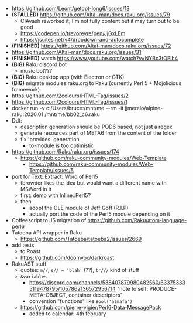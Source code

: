 - https://github.com/Leont/getopt-long6/issues/13
- **(STALLED)** https://github.com/Altai-man/docs.raku.org/issues/79
	- CIAvash reworked it; I'm not fully content but it may turn out to be good
	- https://codepen.io/trevoreyre/pen/JjGxLEm
	- https://jsuites.net/v4/dropdown-and-autocomplete
- **(FINISHED)** https://github.com/Altai-man/docs.raku.org/issues/72
- https://github.com/Altai-man/docs.raku.org/issues/31
- **(FINISHED)** watch https://www.youtube.com/watch?v=NYBc3tQEIh4
- **(BIG)** Raku discord bot
	- music bot???
- **(BIG)** Raku desktop app (with Electron or GTK)
- **(BIG)** migrate modules.raku.org to Raku (currently Perl 5 + Mojolicious framework)
- https://github.com/2colours/HTML-Tag/issues/2
- https://github.com/2colours/HTML-Tag/issues/1
- docker run -v c:/Users/bruce:/mnt/me --rm -it jjmerelo/alpine-raku:2020.01 /mnt/me/bb02_c6.raku
- Ddt:
	- description generation should be POD6 based, not just a regex
	- generate resources part of META6 from the content of the folder
	- fix 'provides' generation
		- to-module is too optimistic
- https://github.com/Raku/raku.org/issues/174
	- https://github.com/raku-community-modules/Web-Template
		- https://github.com/raku-community-modules/Web-Template/issues/5
- port for Text::Extract::Word of Perl5
	- tbrowder likes the idea but would want a different name with MSWord in it
	- first: demo with Inline::Perl5?
	- then
		- adopt the OLE module of Jeff Goff (R.I.P)
		- actually port the code of the Perl5 module depending on it
- Coffeescript to JS migration of https://github.com/Raku/atom-language-perl6
- Tatoeba API wrapper in Raku
  - https://github.com/Tatoeba/tatoeba2/issues/2669
- add tests
	- to Roast
	- https://github.com/doomvox/darkroast
- RakuAST stuff
	- quotes: `m//`, `s// = 'blah'` (??), `tr///` kind of stuff
	- `&variables`
		- https://discord.com/channels/538407879980482560/633753335119478795/1057862136572956714
		  "note to self: PRODUCE-META-OBJECT, container descriptors"
	  - conversion "functions" like `Bool('almafa')`
  - https://github.com/pierre-vigier/Perl6-Data-MessagePack
	  - added to calendar: 4th february